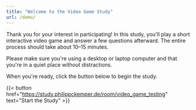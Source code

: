 ```yaml
---
title: "Welcome to the Video Game Study"
url: /demo/
---
```


Thank you for your interest in participating! In this study, you'll play a short interactive video game and answer a few questions afterward. The entire process should take about 10–15 minutes.

Please make sure you're using a desktop or laptop computer and that you're in a quiet place without distractions.

When you're ready, click the button below to begin the study.

{{< button href="https://study.philippckemper.de/room/video_game_testing" text="Start the Study" >}}
